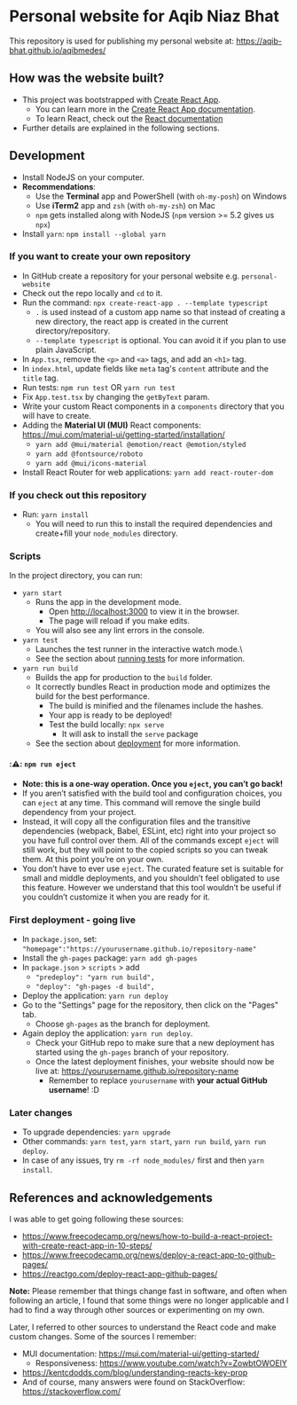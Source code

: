 # Personal website for Aqib Niaz Bhat

This repository is used for publishing my personal website at: <https://aqib-bhat.github.io/aqibmedes/>

## How was the website built?

- This project was bootstrapped with [Create React App](https://github.com/facebook/create-react-app).
  - You can learn more in the [Create React App documentation](https://facebook.github.io/create-react-app/docs/getting-started).
  - To learn React, check out the [React documentation](https://reactjs.org/)
- Further details are explained in the following sections.

## Development

- Install NodeJS on your computer.
- **Recommendations**:
  - Use the **Terminal** app and PowerShell (with `oh-my-posh`) on Windows
  - Use **iTerm2** app and `zsh` (with `oh-my-zsh`) on Mac
  - `npm` gets installed along with NodeJS (`npm` version >= 5.2 gives us `npx`)
- Install `yarn`: `npm install --global yarn`

### If you want to create your own repository

- In GitHub create a repository for your personal website e.g. `personal-website`
- Check out the repo locally and `cd` to it.
- Run the command: `npx create-react-app . --template typescript`
  - `.` is used instead of a custom app name so that instead of creating a new directory, the react app is created in the current directory/repository.
  - `--template typescript` is optional. You can avoid it if you plan to use plain JavaScript.
- In `App.tsx`, remove the `<p>` and `<a>` tags, and add an `<h1>` tag.
- In `index.html`, update fields like `meta` tag's `content` attribute and the `title` tag.
- Run tests: `npm run test` OR `yarn run test`
- Fix `App.test.tsx` by changing the `getByText` param.
- Write your custom React components in a `components` directory that you will have to create.
- Adding the **Material UI (MUI)** React components: <https://mui.com/material-ui/getting-started/installation/>
  - `yarn add @mui/material @emotion/react @emotion/styled`
  - `yarn add @fontsource/roboto`
  - `yarn add @mui/icons-material`
- Install React Router for web applications: `yarn add react-router-dom`

### If you check out this repository

- Run: `yarn install`
  - You will need to run this to install the required dependencies and create+fill your `node_modules` directory.

### Scripts

In the project directory, you can run:

- `yarn start`
  - Runs the app in the development mode.
    - Open [http://localhost:3000](http://localhost:3000) to view it in the browser.
    - The page will reload if you make edits.
  - You will also see any lint errors in the console.
- `yarn test`
  - Launches the test runner in the interactive watch mode.\
  - See the section about [running tests](https://facebook.github.io/create-react-app/docs/running-tests) for more information.
- `yarn run build`
  - Builds the app for production to the `build` folder.
  - It correctly bundles React in production mode and optimizes the build for the best performance.
    - The build is minified and the filenames include the hashes.
    - Your app is ready to be deployed!
    - Test the build locally: `npx serve`
      - It will ask to install the `serve` package
  - See the section about [deployment](https://facebook.github.io/create-react-app/docs/deployment) for more information.

#### ::warning:: `npm run eject`

- **Note: this is a one-way operation. Once you `eject`, you can’t go back!**
- If you aren’t satisfied with the build tool and configuration choices, you can `eject` at any time. This command will remove the single build dependency from your project.
- Instead, it will copy all the configuration files and the transitive dependencies (webpack, Babel, ESLint, etc) right into your project so you have full control over them. All of the commands except `eject` will still work, but they will point to the copied scripts so you can tweak them. At this point you’re on your own.
- You don’t have to ever use `eject`. The curated feature set is suitable for small and middle deployments, and you shouldn’t feel obligated to use this feature. However we understand that this tool wouldn’t be useful if you couldn’t customize it when you are ready for it.

### First deployment - going live

- In `package.json`, set: `"homepage":"https://yourusername.github.io/repository-name"`
- Install the `gh-pages` package: `yarn add gh-pages`
- In `package.json` > `scripts` > add
  - `"predeploy": "yarn run build",`
  - `"deploy": "gh-pages -d build",`
- Deploy the application: `yarn run deploy`
- Go to the "Settings" page for the repository, then click on the "Pages" tab.
  - Choose `gh-pages` as the branch for deployment.
- Again deploy the application: `yarn run deploy`.
  - Check your GitHub repo to make sure that a new deployment has started using the `gh-pages` branch of your repository.
  - Once the latest deployment finishes, your website should now be live at: <https://yourusername.github.io/repository-name>
    - Remember to replace `yourusername` with **your actual GitHub username**! :D

### Later changes

- To upgrade dependencies: `yarn upgrade`
- Other commands: `yarn test`, `yarn start`, `yarn run build`, `yarn run deploy`.
- In case of any issues, try `rm -rf node_modules/` first and then `yarn install`.

## References and acknowledgements

I was able to get going following these sources:

- <https://www.freecodecamp.org/news/how-to-build-a-react-project-with-create-react-app-in-10-steps/>
- <https://www.freecodecamp.org/news/deploy-a-react-app-to-github-pages/>
- <https://reactgo.com/deploy-react-app-github-pages/>

**Note:** Please remember that things change fast in software, and often when following an article, I found that some things were no longer applicable and I had to find a way through other sources or experimenting on my own.

Later, I referred to other sources to understand the React code and make custom changes. Some of the sources I remember:

- MUI documentation: <https://mui.com/material-ui/getting-started/>
  - Responsiveness: <https://www.youtube.com/watch?v=ZowbtOWOElY>
- <https://kentcdodds.com/blog/understanding-reacts-key-prop>
- And of course, many answers were found on StackOverflow: <https://stackoverflow.com/>
